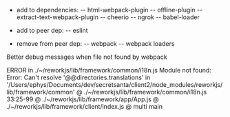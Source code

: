 - add to dependencies:
-- html-webpack-plugin
-- offline-plugin
-- extract-text-webpack-plugin
-- cheerio
-- ngrok
-- babel-loader

- add to peer dep:
-- eslint

- remove from peer dep:
-- webpack
-- webpack loaders

Better debug messages when file not found by webpack

ERROR in ./~/reworkjs/lib/framework/common/i18n.js
Module not found: Error: Can't resolve '@@directories.translations' in '/Users/ephys/Documents/dev/secretsanta/client2/node_modules/reworkjs/lib/framework/common'
 @ ./~/reworkjs/lib/framework/common/i18n.js 33:25-99
 @ ./~/reworkjs/lib/framework/app/App.js
 @ ./~/reworkjs/lib/framework/client/index.js
 @ multi main

